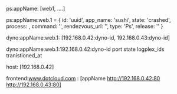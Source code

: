 ps:appName: [web1, ....]

ps:appName:web.1 = {
  id: 'uuid',
  app_name: 'sushi',
  state: 'crashed',
  process: ,
  command: '',
  rendezvous_url: '',
  type: 'Ps',
  release: ''
}

dyno:appName:web.1: [192.168.0.42:dyno-id, 192.168.0.43:dyno-id]

dyno:appName:web.1:192.168.0.42:dyno-id
  port
  state
  logplex_ids
  tranistioned_at

host: [192.168.0.42]

frontend:www.dotcloud.com : [appName http://192.168.0.42:80 http://192.168.0.43:80]
